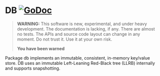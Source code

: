 # DB [![GoDoc](https://godoc.org/github.com/azmodb/db?status.svg)](https://godoc.org/github.com/azmodb/db)

> **WARNING:** This software is new, experimental, and under heavy
> development. The documentation is lacking, if any. There are almost
> no tests. The APIs and source code layout can change in any moment.
> Do not trust it. Use it at your own risk.
>
> **You have been warned**

Package db implements an immutable, consistent, in-memory key/value store.
DB uses an immutable Left-Leaning Red-Black tree (LLRB) internally and
supports snapshotting.


